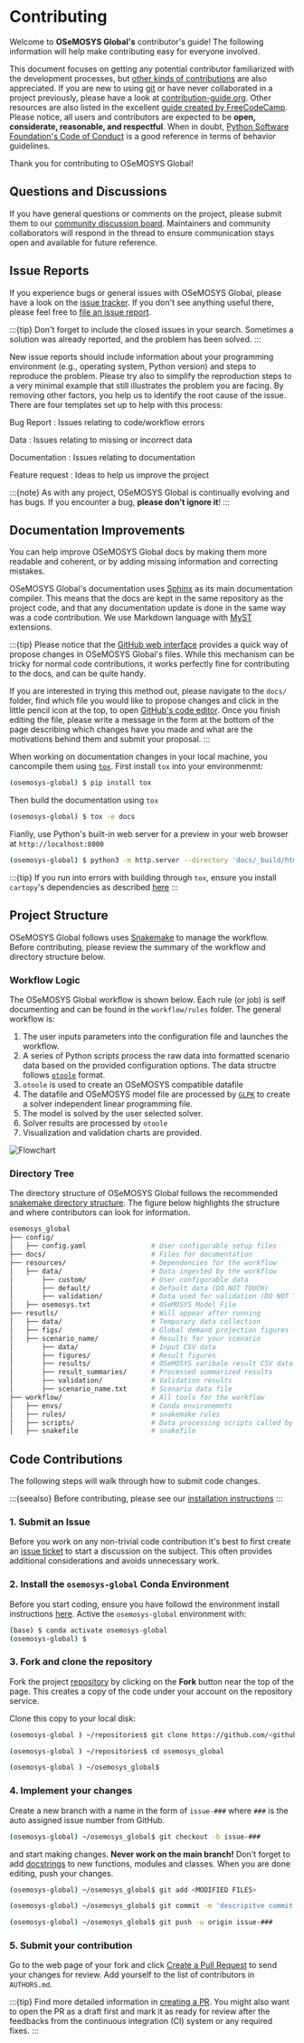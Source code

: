 # Contributing

Welcome to **OSeMOSYS Global's** contributor's guide! The following information will help make contributing easy for everyone involved.

This document focuses on getting any potential contributor familiarized with the development processes, but [other kinds of contributions](https://opensource.guide/how-to-contribute) are also appreciated. If you are new to using [git](https://git-scm.com) or have never collaborated in a project previously, please have a look at [contribution-guide.org](https://www.contribution-guide.org/). Other resources are also listed in the excellent [guide created by FreeCodeCamp](https://github.com/FreeCodeCamp/how-to-contribute-to-open-source). Please notice, all users and contributors are expected to be **open, 
considerate, reasonable, and respectful**. When in doubt, [Python Software Foundation's Code of Conduct](https://www.python.org/psf/conduct/) is a good reference in terms of behavior guidelines.

Thank you for contributing to OSeMOSYS Global! 

## Questions and Discussions

If you have general questions or comments on the project, please submit them to our [community discussion board](https://github.com/OSeMOSYS/osemosys_global/discussions). Maintainers and community collaborators will respond in the thread to ensure communication stays open and available for future reference.

## Issue Reports

If you experience bugs or general issues with OSeMOSYS Global, please have a look on the [issue tracker](https://github.com/OSeMOSYS/osemosys_global/issues). If you don't see anything useful there, please feel free to 
[file an issue report](https://github.com/OSeMOSYS/osemosys_global/issues/new/choose).

:::{tip}
Don't forget to include the closed issues in your search. Sometimes a solution was already reported, and the problem has been  solved.
:::

New issue reports should include information about your programming environment (e.g., operating system, Python version) and steps to reproduce the problem. Please try also to simplify the reproduction steps to a very minimal example that still illustrates the problem you are facing. By removing other factors, you help us to identify the root cause of the issue. There are four templates set up to help with this process: 

Bug Report
: Issues relating to code/workflow errors

Data 
: Issues relating to missing or incorrect data

Documentation
: Issues relating to documentation

Feature request
: Ideas to help us improve the project 

:::{note}
As with any project, OSeMOSYS Global is continually evolving and has bugs. If you encounter a bug, **please don't ignore it**! 
:::

## Documentation Improvements 

You can help improve OSeMOSYS Global docs by making them more readable and coherent, or by adding missing information and correcting mistakes.

OSeMOSYS Global's documentation uses [Sphinx](https://www.sphinx-doc.org/en/master/) as its main documentation compiler. This means that the docs are kept in the same repository as the project code, and that any documentation update is done in the same way was a  code contribution. We use Markdown language with [MyST](https://myst-parser.readthedocs.io/en/latest/syntax/syntax.html) extensions.

:::{tip}
Please notice that the [GitHub web interface](https://docs.github.com/en/repositories/working-with-files/managing-files/editing-files) provides a quick way of propose changes in OSeMOSYS Global's files. While this mechanism can be tricky for normal code contributions, it works perfectly fine for contributing to the docs, and can be quite handy.

If you are interested in trying this method out, please navigate to the `docs/` folder, find which file you would like to propose changes and click in the little pencil icon at the top, to open [GitHub's code editor](https://docs.github.com/en/repositories/working-with-files/managing-files/editing-files). Once you finish editing the file, please write a message in the form at the bottom of the page describing which changes have you made and what are the motivations behind them and submit your proposal.
:::

When working on documentation changes in your local machine, you cancompile them using [`tox`](https://tox.wiki/en/stable/). First install `tox` into your environmenmt:

```bash
(osemosys-global) $ pip install tox
```

Then build the documentation using `tox`

```bash
(osemosys-global) $ tox -e docs
```

Fianlly, use Python's built-in web server for a preview in your web browser at `http://localhost:8000`

```bash
(osemosys-global) $ python3 -m http.server --directory 'docs/_build/html'
```

:::{tip}
If you run into errors with building through `tox`, ensure you install `cartopy`'s dependencies as described [here](https://scitools.org.uk/cartopy/docs/latest/installing.html#required-dependencies)
:::

## Project Structure

OSeMOSYS Global follows uses [Snakemake](https://snakemake.readthedocs.io/en/stable/) to manage the workflow. Before contributing, please review the summary of the workflow and directory structure below.

### Workflow Logic

The OSeMOSYS Global workflow is shown below. Each rule (or job) is self documenting and can be found in the `workflow/rules` folder. The general workflow is:
1. The user inputs parameters into the configuration file and launches the workflow.
2. A series of Python scripts process the raw data into formatted scenario data based on the provided configuration options. The data structre follows [`otoole`](https://otoole.readthedocs.io/en/latest/) format.
3. `otoole` is used to create an OSeMOSYS compatible datafile
4. The datafile and OSeMOSYS model file are processed by [`GLPK`](https://www.gnu.org/software/glpk/) to create a solver independent linear programming file. 
5. The model is solved by the user selected solver.
6. Solver results are processed by `otoole`
7. Visualization and validation charts are provided.

![Flowchart](_static/dag.png "Flowchart")

### Directory Tree

The directory structure of OSeMOSYS Global follows the recommended [snakemake directory structure](https://snakemake.readthedocs.io/en/stable/snakefiles/deployment.html). The figure below highlights the structure and where contributors can look for
information.

``` bash
osemosys_global
├── config/                        
│   ├── config.yaml                # User configurable setup files
├── docs/                          # Files for documentation 
├── resources/                     # Dependencies for the workflow
│   ├── data/                      # Data ingested by the workflow
│       ├── custom/                # User configurable data
│       ├── default/               # Default data (DO NOT TOUCH)
│       ├── validation/            # Data used for validation (DO NOT TOUCH)
│   ├── osemosys.txt               # OSeMOSYS Model File
├── resutls/                       # Will appear after running 
│   ├── data/                      # Temporary data collection
│   ├── figs/                      # Global demand projection figures 
│   ├── scenario_name/             # Results for your scenario
│       ├── data/                  # Input CSV data
│       ├── figures/               # Result figures
│       ├── results/               # OSeMOSYS varibale result CSV data
│       ├── result_summaries/      # Processed summarized results 
│       ├── validation/            # Validation results 
│       ├── scenario_name.txt      # Scenario data file
├── workflow/                      # All tools for the workflow
│   ├── envs/                      # Conda environemnts
│   ├── rules/                     # snakemake rules
│   ├── scripts/                   # Data processing scripts called by rules
│   ├── snakefile                  # snakefile                   
```

## Code Contributions

The following steps will walk through how to submit code changes. 

:::{seealso}
Before contributing, please see our [installation instructions](installation.md#installation)
:::

### 1. Submit an Issue

Before you work on any non-trivial code contribution it's best to first create an [issue ticket](https://github.com/OSeMOSYS/osemosys_global/issues) to start a discussion on the subject. This often provides additional considerations and avoids unnecessary work.

### 2. Install the `osemosys-global` Conda Environment

Before you start coding, ensure you have followd the environment install instructions [here](installation.md#2-install-mamba). Active the `osemosys-global` environment with:

```bash
(base) $ conda activate osemosys-global 
(osemosys-global) $   
```

### 3. Fork and clone the repository

Fork the project [repository](https://github.com/OSeMOSYS/osemosys_global) by clicking on the **Fork** button near the top of the page. This creates a copy of the code under your account on the repository service. 

Clone this copy to your local disk:

``` bash 
(osemosys-global ) ~/repositories$ git clone https://github.com/<github_username>/OSeMOSYS/osemosys_global.git

(osemosys-global ) ~/repositories$ cd osemosys_global

(osemosys-global ) ~/osemosys_global$
```

### 4. Implement your changes

Create a new branch with a name in the form of `issue-###` where `###` is the auto assigned issue number from GitHub.

```bash
(osemosys-global) ~/osemosys_global$ git checkout -b issue-###
```

and start making changes. **Never work on the main branch!** Don't forget to add [docstrings](https://www.sphinx-doc.org/en/master/usage/extensions/napoleon.html) to new functions, modules and classes. When you are done editing, push your changes.

```bash
(osemosys-global) ~/osemosys_global$ git add <MODIFIED FILES>

(osemosys-global) ~/osemosys_global$ git commit -m 'descripitve commit message'

(osemosys-global) ~/osemosys_global$ git push -u origin issue-###
```

### 5. Submit your contribution

Go to the web page of your fork and click [Create a Pull Request](https://github.com/OSeMOSYS/osemosys_global/pulls) to 
send your changes for review. Add yourself to the list of contributors in `AUTHORS.md`.

:::{tip}
Find more detailed information in [creating a PR](https://docs.github.com/en/pull-requests/collaborating-with-pull-requests/proposing-changes-to-your-work-with-pull-requests/creating-a-pull-request). You might also want to open the PR as a draft first and mark it as ready for review after the feedbacks from the continuous integration (CI) system or any required fixes.
:::
